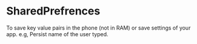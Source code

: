 # SharedPrefrences
To save key value pairs in the phone (not in RAM) or save settings of your app.
e.g, Persist name of the user typed.


